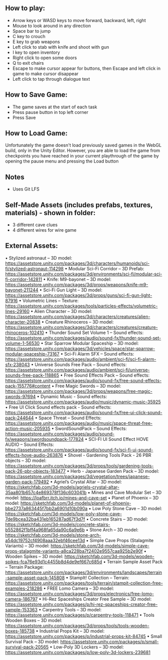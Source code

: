 ## How to play:

- Arrow keys or WASD keys to move forward, backward, left, right
- Mouse to look around in any direction
- Space bar to jump
- C key to crouch
- E key to grab weapons
- Left click to stab with knife and shoot with gun
- I key to open inventory
- Right click to open some doors
- Q to exit chairs
- Escape to make cursor appear for buttons, then Escape and left click in game to make cursor disappear
- Left click to tap through dialogue text

## How to Save Game:

- The game saves at the start of each task
- Press pause button in top left corner
- Press Save

## How to Load Game:

Unfortunately the game doesn't load previously saved games in the WebGL build, only in the Unity Editor.
However, you are able to load the game from checkpoints you have reached in your current playthrough of the game by opening the pause menu and pressing the Load button

## Notes

- Uses Git LFS

## Self-Made Assets (includes prefabs, textures, materials) - shown in folder:

- 3 different cave clues
- 4 different wires for wire game

## External Assets:

• Stylized astronaut – 3D model: https://assetstore.unity.com/packages/3d/characters/humanoids/sci-fi/stylized-astronaut-114298
• Modular Sci-Fi Corridor – 3D Prefab: https://assetstore.unity.com/packages/3d/environments/sci-fi/modular-sci-fi-corridor-142811
• Knife: M9-bayonet – 3D model: https://assetstore.unity.com/packages/3d/props/weapons/knife-m9-bayonet-211244
• Sci-Fi Gun Light – 3D model: https://assetstore.unity.com/packages/3d/props/guns/sci-fi-gun-light-87916
• Volumetric Lines – Texture: https://assetstore.unity.com/packages/tools/particles-effects/volumetric-lines-29160
• Alien Character – 3D model: https://assetstore.unity.com/packages/3d/characters/creatures/alien-character-20838
• Creature Rhinoceros – 3D model: https://assetstore.unity.com/packages/3d/characters/creatures/creature-rhinoceros-102410
• Thunder Sound Set Volume 1 – Sound effects: https://assetstore.unity.com/packages/audio/sound-fx/thunder-sound-set-volume-1-56530
• Star Sparrow Modular Spaceship – 3D model: https://assetstore.unity.com/packages/3d/vehicles/space/star-sparrow-modular-spaceship-73167
• Sci-Fi Alarm SFX – Sound effects: https://assetstore.unity.com/packages/audio/ambient/sci-fi/sci-fi-alarm-sfx-238043
• Universe Sounds Free Pack – Sound effects: https://assetstore.unity.com/packages/audio/ambient/sci-fi/universe-sounds-free-pack-118865
• Free Sound Effects Pack – Sound effects: https://assetstore.unity.com/packages/audio/sound-fx/free-sound-effects-pack-155776#content
• Free Magic Swords – 3D model: https://assetstore.unity.com/packages/3d/props/weapons/free-magic-swords-97694
• Dynamic Music - Sound effects: https://assetstore.unity.com/packages/audio/music/dynamic-music-35925
• Free UI Click Sound effects pack - Sound effects: https://assetstore.unity.com/packages/audio/sound-fx/free-ui-click-sound-pack-244644
• Space Threat – Sound Effects: https://assetstore.unity.com/packages/audio/music/space-threat-free-action-music-205935
• SwordSoundPack – Sound Effects: https://assetstore.unity.com/packages/audio/sound-fx/weapons/swordsoundpack-177824
• SCI-FI UI Sound Effect HOVE AUDIO – Sound Effects: https://assetstore.unity.com/packages/audio/sound-fx/sci-fi-ui-sound-effects-hove-audio-263876
• Shovel - Gardening Tools Pack - 26 PBR objects – 3D model: https://assetstore.unity.com/packages/3d/props/tools/gardening-tools-pack-26-pbr-objects-183477
• Herb - Japanese Garden Pack – 3D model: https://assetstore.unity.com/packages/3d/vegetation/trees/japanese-garden-pack-179492
• Agriel’s Crystal Altar – 3D model: https://sketchfab.com/3d-models/agriels-crystal-altar-35aa801b657c4e869378f136c603041b
• Mines and Cave Modular Set – 3D model: https://loafbrr.itch.io/mines-and-cave-set
• Planet of Phoenix – 3D model: https://sketchfab.com/3d-models/planet-of-phoenix-bbe2737a863445f7bb2a6901d10b090a
• Low Poly Stone Cave – 3D model: https://sketchfab.com/3d-models/low-poly-stone-cave-7de9bcea32ba431eb165287ad67f3d7f
• Concrete Stairs – 3D model: https://sketchfab.com/3d-models/concrete-stairs-b552862f1bff4a968fa65da90c6a9e6b
• Stone Arch – 3D model: https://sketchfab.com/3d-models/stone-arch-a54dc19752cf4908aaa32ebf46cee13d
• Simple Cave Props (Stalagmite Variants) – 3D model: https://sketchfab.com/3d-models/simple-cave-props-stalagmite-variants-a8ca228ba7f2402e9557caa925b2e90f
• Wooden Spikes – 3D model: https://sketchfab.com/3d-models/wooden-spikes-fca76e93d1c4455b8d4de9ef667c685d
• Terrain Sample Asset Pack – Terrain Package: https://assetstore.unity.com/packages/3d/environments/landscapes/terrain-sample-asset-pack-145808
• StampIt! Collection – Terrain: https://assetstore.unity.com/packages/tools/terrain/stampit-collection-free-examples-218286
• FREE Lomo Camera – 3D model: https://assetstore.unity.com/packages/3d/props/electronics/free-lomo-camera-186797
• Hi-Rez Spaceships Creator Free Sample – 3D model: https://assetstore.unity.com/packages/p/hi-rez-spaceships-creator-free-sample-153363
• Carpentry Tools – 3D model: https://assetstore.unity.com/packages/p/carpentry-tools-118471
• Tools Wooden Boxes – 3D model: https://assetstore.unity.com/packages/3d/props/tools/tools-wooden-boxes-185738
• Industrial Props Kit – 3D model: https://assetstore.unity.com/packages/p/industrial-props-kit-84745
• Small Survival Pack – 3D model: https://assetstore.unity.com/packages/p/small-survival-pack-20565
• Low-Poly 3D Lockers – 3D model: https://assetstore.unity.com/packages/p/low-poly-3d-lockers-239681
